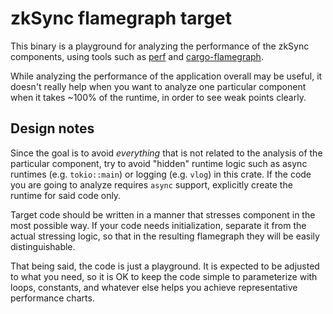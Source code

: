 # zkSync flamegraph target

This binary is a playground for analyzing the performance of the zkSync components, using tools such as [perf] and
[cargo-flamegraph].

While analyzing the performance of the application overall may be useful, it doesn't really help when you want to
analyze one particular component when it takes ~100% of the runtime, in order to see weak points clearly.

[perf]: https://perf.wiki.kernel.org/index.php/Main_Page
[cargo-flamegraph]: https://github.com/flamegraph-rs/flamegraph

## Design notes

Since the goal is to avoid _everything_ that is not related to the analysis of the particular component, try to avoid
"hidden" runtime logic such as async runtimes (e.g. `tokio::main`) or logging (e.g. `vlog`) in this crate. If the code
you are going to analyze requires `async` support, explicitly create the runtime for said code only.

Target code should be written in a manner that stresses component in the most possible way. If your code needs
initialization, separate it from the actual stressing logic, so that in the resulting flamegraph they will be easily
distinguishable.

That being said, the code is just a playground. It is expected to be adjusted to what you need, so it is OK to keep the
code simple to parameterize with loops, constants, and whatever else helps you achieve representative performance
charts.
